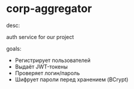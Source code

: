 # corp-aggregator
desc:

auth service for our project

goals:
- Регистрирует пользователей
- Выдаёт JWT-токены
- Проверяет логин/пароль
- Шифрует пароли перед хранением (BCrypt)
